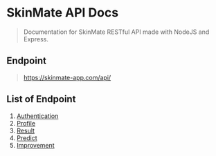 # SkinMate API Docs

> Documentation for SkinMate RESTful API made with NodeJS and Express.

## Endpoint

> <https://skinmate-app.com/api/>

## List of Endpoint

1. [Authentication](authentication.md)
2. [Profile]()
3. [Result]()
4. [Predict]()
5. [Improvement]()
